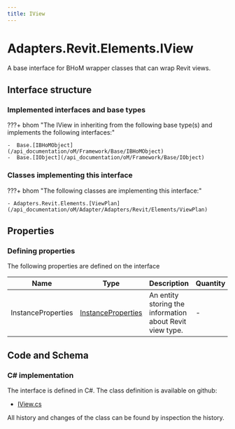 ```yaml
---
title: IView
---
```


# Adapters.Revit.Elements.IView

A base interface for BHoM wrapper classes that can wrap Revit views.

## Interface structure

### Implemented interfaces and base types

???+ bhom "The IView in inheriting from the following base type(s) and implements the following interfaces:"

    -  Base.[IBHoMObject](/api_documentation/oM/Framework/Base/IBHoMObject)
    -  Base.[IObject](/api_documentation/oM/Framework/Base/IObject)


### Classes implementing this interface

???+ bhom "The following classes are implementing this interface:"

    - Adapters.Revit.Elements.[ViewPlan](/api_documentation/oM/Adapter/Adapters/Revit/Elements/ViewPlan)


## Properties



### Defining properties

The following properties are defined on the interface

| Name             | Type             | Description      | Quantity         |
|------------------|------------------|------------------|------------------|
| InstanceProperties | [InstanceProperties](/api_documentation/oM/Adapter/Adapters/Revit/Properties/InstanceProperties) | An entity storing the information about Revit view type. | - |


## Code and Schema

### C# implementation

The interface is defined in C#. The class definition is available on github:

- [IView.cs](https://github.com/BHoM/Revit_Toolkit/blob/develop/Revit_oM/Elements/IView.cs)

All history and changes of the class can be found by inspection the history.
